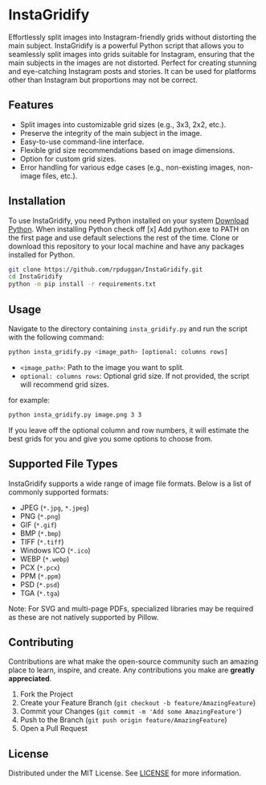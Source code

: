 # InstaGridify
Effortlessly split images into Instagram-friendly grids without distorting the main subject. InstaGridify is a powerful Python script that allows you to seamlessly split images into grids suitable for Instagram, ensuring that the main subjects in the images are not distorted. Perfect for creating stunning and eye-catching Instagram posts and stories. It can be used for platforms other than Instagram but proportions may not be correct.

## Features
- Split images into customizable grid sizes (e.g., 3x3, 2x2, etc.).
- Preserve the integrity of the main subject in the image.
- Easy-to-use command-line interface.
- Flexible grid size recommendations based on image dimensions.
- Option for custom grid sizes.
- Error handling for various edge cases (e.g., non-existing images, non-image files, etc.).

## Installation
To use InstaGridify, you need Python installed on your system [Download Python](https://www.python.org/downloads/). When installing Python check off [x] Add python.exe to PATH on the first page and use default selections the rest of the time. Clone or download this repository to your local machine and have any packages installed for Python.

```bash
git clone https://github.com/rpduggan/InstaGridify.git
cd InstaGridify
python -m pip install -r requirements.txt
```

## Usage
Navigate to the directory containing `insta_gridify.py` and run the script with the following command:

```bash
python insta_gridify.py <image_path> [optional: columns rows]
```

- `<image_path>`: Path to the image you want to split.
- `optional: columns rows`: Optional grid size. If not provided, the script will recommend grid sizes.

for example:

```bash
python insta_gridify.py image.png 3 3
```

If you leave off the optional column and row numbers, it will estimate the best grids for you and give you some options to choose from.

## Supported File Types

InstaGridify supports a wide range of image file formats. Below is a list of commonly supported formats:

- JPEG (`*.jpg`, `*.jpeg`)
- PNG (`*.png`)
- GIF (`*.gif`)
- BMP (`*.bmp`)
- TIFF (`*.tiff`)
- Windows ICO (`*.ico`)
- WEBP (`*.webp`)
- PCX (`*.pcx`)
- PPM (`*.ppm`)
- PSD (`*.psd`)
- TGA (`*.tga`)

Note: For SVG and multi-page PDFs, specialized libraries may be required as these are not natively supported by Pillow.

## Contributing
Contributions are what make the open-source community such an amazing place to learn, inspire, and create. Any contributions you make are **greatly appreciated**.

1. Fork the Project
2. Create your Feature Branch (`git checkout -b feature/AmazingFeature`)
3. Commit your Changes (`git commit -m 'Add some AmazingFeature'`)
4. Push to the Branch (`git push origin feature/AmazingFeature`)
5. Open a Pull Request

## License
Distributed under the MIT License. See [LICENSE](LICENSE) for more information.
